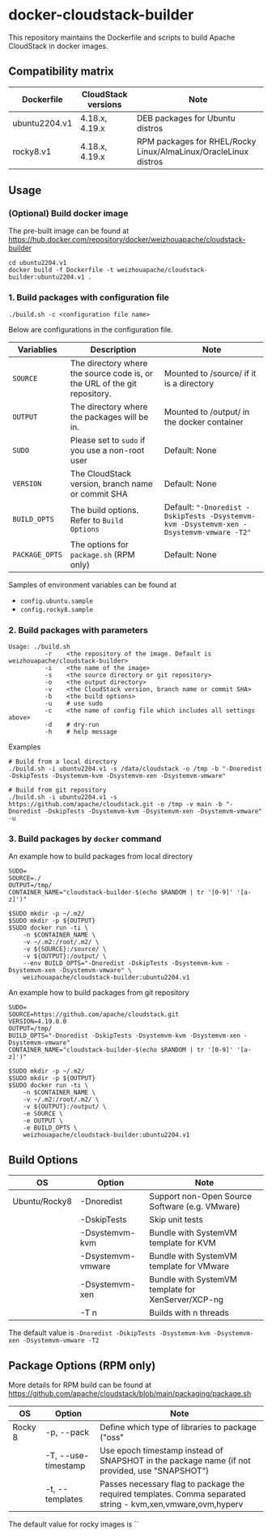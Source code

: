 # docker-cloudstack-builder

This repository maintains the Dockerfile and scripts to build Apache CloudStack in docker images.

## Compatibility matrix

| **Dockerfile**      |   **CloudStack versions**     |  **Note**            |
|---------------------|-------------------------------|----------------------|
| ubuntu2204.v1       | 4.18.x, 4.19.x                | DEB packages for Ubuntu distros   |
| rocky8.v1           | 4.18.x, 4.19.x                | RPM packages for RHEL/Rocky Linux/AlmaLinux/OracleLinux distros   |

## Usage

### (Optional) Build docker image 

The pre-built image can be found at https://hub.docker.com/repository/docker/weizhouapache/cloudstack-builder

```
cd ubuntu2204.v1
docker build -f Dockerfile -t weizhouapache/cloudstack-builder:ubuntu2204.v1 .
```

### 1. Build packages with configuration file

```
./build.sh -c <configuration file name>
```

Below are configurations in the configuration file.

| **Variablies**      |   **Description**             |  **Note**            |
|---------------------|-------------------------------|----------------------|
| `SOURCE`            |  The directory where the source code is, or the URL of the git repository.      | Mounted to /source/ if it is a directory |
| `OUTPUT`            |  The directory where the packages will be in.        | Mounted to /output/ in the docker container |
| `SUDO`              |  Please set to `sudo` if you use a non-root user     | Default: None  |
| `VERSION`           |  The CloudStack version, branch name or commit SHA   | Default: None  |
| `BUILD_OPTS`        |  The build options. Refer to `Build Options`         | Default: `"-Dnoredist -DskipTests -Dsystemvm-kvm -Dsystemvm-xen -Dsystemvm-vmware -T2"`  |
| `PACKAGE_OPTS`      |  The options for `package.sh` (RPM only)             | Default: None  |

Samples of environment variables can be found at 
- `config.ubuntu.sample`
- `config.rocky8.sample`

### 2. Build packages with parameters

```
Usage: ./build.sh
          -r    <the repository of the image. Default is weizhouapache/cloudstack-builder>
          -i    <the name of the image>
          -s    <the source directory or git repository>
          -o    <the output directory>
          -v    <the CloudStack version, branch name or commit SHA>
          -b    <the build options>
          -u    # use sudo
          -c    <the name of config file which includes all settings above>
          -d    # dry-run
          -h    # help message
```

Examples
```
# Build from a local directory
./build.sh -i ubuntu2204.v1 -s /data/cloudstack -o /tmp -b "-Dnoredist -DskipTests -Dsystemvm-kvm -Dsystemvm-xen -Dsystemvm-vmware"

# Build from git repository
./build.sh -i ubuntu2204.v1 -s https://github.com/apache/cloudstack.git -o /tmp -v main -b "-Dnoredist -DskipTests -Dsystemvm-kvm -Dsystemvm-xen -Dsystemvm-vmware" -u
```

### 3. Build packages by `docker` command

An example how to build packages from local directory
```
SUDO=
SOURCE=./
OUTPUT=/tmp/
CONTAINER_NAME="cloudstack-builder-$(echo $RANDOM | tr '[0-9]' '[a-z]')"

$SUDO mkdir -p ~/.m2/
$SUDO mkdir -p ${OUTPUT}
$SUDO docker run -ti \
    -n $CONTAINER_NAME \
    -v ~/.m2:/root/.m2/ \
    -v ${SOURCE}:/source/ \
    -v ${OUTPUT}:/output/ \
    --env BUILD_OPTS="-Dnoredist -DskipTests -Dsystemvm-kvm -Dsystemvm-xen -Dsystemvm-vmware" \
    weizhouapache/cloudstack-builder:ubuntu2204.v1
```

An example how to build packages from git repository

```
SUDO=
SOURCE=https://github.com/apache/cloudstack.git
VERSION=4.19.0.0
OUTPUT=/tmp/
BUILD_OPTS="-Dnoredist -DskipTests -Dsystemvm-kvm -Dsystemvm-xen -Dsystemvm-vmware"
CONTAINER_NAME="cloudstack-builder-$(echo $RANDOM | tr '[0-9]' '[a-z]')"

$SUDO mkdir -p ~/.m2/
$SUDO mkdir -p ${OUTPUT}
$SUDO docker run -ti \
    -n $CONTAINER_NAME \
    -v ~/.m2:/root/.m2/ \
    -v ${OUTPUT}:/output/ \
    -e SOURCE \
    -e OUTPUT \
    -e BUILD_OPTS \
    weizhouapache/cloudstack-builder:ubuntu2204.v1
```
## Build Options

| **OS**      |   **Option**       |  **Note**            |
|-------------|--------------------|----------------------|
| Ubuntu/Rocky8      | -Dnoredist         | Support non-Open Source Software (e.g. VMware) |
|             | -DskipTests        | Skip unit tests      |
|             | -Dsystemvm-kvm     | Bundle with SystemVM template for KVM |
|             | -Dsystemvm-vmware  | Bundle with SystemVM template for VMware |
|             | -Dsystemvm-xen     | Bundle with SystemVM template for XenServer/XCP-ng |
|             | -T n               | Builds with n threads |


The default value is `-Dnoredist -DskipTests -Dsystemvm-kvm -Dsystemvm-xen -Dsystemvm-vmware -T2`

## Package Options (RPM only)

More details for RPM build can be found at https://github.com/apache/cloudstack/blob/main/packaging/package.sh

| **OS**      |   **Option**       |  **Note**            |
|-------------|--------------------|----------------------|
| Rocky 8     | -p, --pack         | Define which type of libraries to package ("oss"|"OSS"|"noredist"|"NOREDIST") (default "oss")      |
|             | -T, --use-timestamp | Use epoch timestamp instead of SNAPSHOT in the package name (if not provided, use "SNAPSHOT") |
|             | -t, --templates     | Passes necessary flag to package the required templates. Comma separated string - kvm,xen,vmware,ovm,hyperv  |

The default value for rocky images is ``
